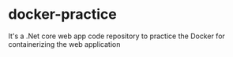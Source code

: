 # docker-practice
It's a .Net core web app code repository to practice the Docker for containerizing the web application
